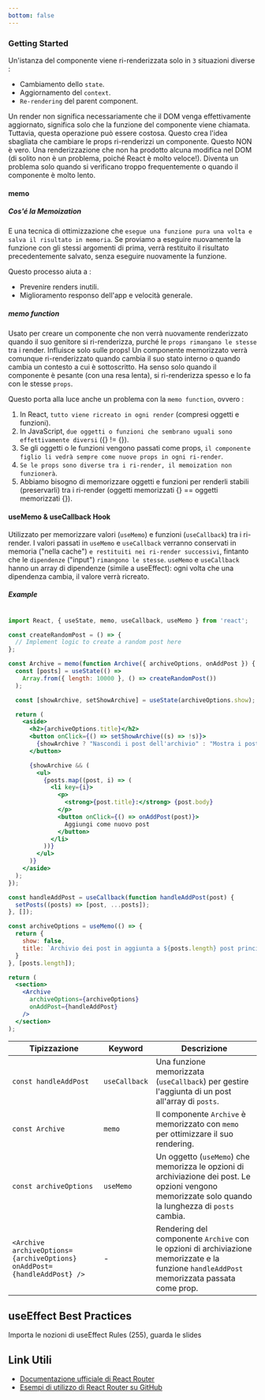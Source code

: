 ```yaml
---
bottom: false
---
```


### Getting Started

Un'istanza del componente viene ri-renderizzata solo in `3` situazioni diverse : 

- Cambiamento dello `state`.
- Aggiornamento del `context`.
- `Re-rendering` del parent component.

Un render non significa necessariamente che il DOM venga effettivamente aggiornato, significa solo che la funzione del componente viene chiamata. Tuttavia, questa operazione può essere costosa. Questo crea l'idea sbagliata che cambiare le props ri-renderizzi un componente. Questo NON è vero. Una renderizzazione che non ha prodotto alcuna modifica nel DOM (di solito non è un problema, poiché React è molto veloce!). Diventa un problema solo quando si verificano troppo frequentemente o quando il componente è molto lento.


#### memo

##### Cos'é la Memoization

E una tecnica di ottimizzazione che `esegue una funzione pura una volta e salva il risultato in memoria`. Se proviamo a eseguire nuovamente la funzione con gli stessi argomenti di prima, verrà restituito il risultato precedentemente salvato, senza eseguire nuovamente la funzione.

Questo processo aiuta a : 

- Prevenire renders inutili.
- Miglioramento responso dell'app e velocità generale.

##### memo function

Usato per creare un componente che non verrà nuovamente renderizzato quando il suo genitore si ri-renderizza, purché le `props rimangano le stesse` tra i render. Influisce solo sulle props! Un componente memorizzato verrà comunque ri-renderizzato quando cambia il suo stato interno o quando cambia un contesto a cui è sottoscritto. Ha senso solo quando il componente è pesante (con una resa lenta), si ri-renderizza spesso e lo fa con le stesse `props`.

Questo porta alla luce anche un problema con la `memo function`, ovvero :

1. In React, `tutto viene ricreato in ogni render` (compresi oggetti e funzioni).
2. In JavaScript, `due oggetti o funzioni che sembrano uguali sono effettivamente diversi` ({} != {}).
3. Se gli oggetti o le funzioni vengono passati come props, `il componente figlio li vedrà sempre come nuove props in ogni ri-render`.
4. `Se le props sono diverse tra i ri-render, il memoization non funzionerà`.
5. Abbiamo bisogno di memorizzare oggetti e funzioni per renderli stabili (preservarli) tra i ri-render (oggetti memorizzati {} == oggetti memorizzati {}).

#### useMemo & useCallback Hook 

Utilizzato per memorizzare valori (`useMemo`) e funzioni (`useCallback`) tra i ri-render. I valori passati in `useMemo` e `useCallback` verranno conservati in memoria ("nella cache") `e restituiti nei ri-render successivi`, fintanto che le `dipendenze` ("input") `rimangono le stesse`. `useMemo` e `useCallback` hanno un array di dipendenze (simile a useEffect): ogni volta che una dipendenza cambia, il valore verrà ricreato.

##### Example 

```jsx

import React, { useState, memo, useCallback, useMemo } from 'react';

const createRandomPost = () => {
  // Implement logic to create a random post here
};

const Archive = memo(function Archive({ archiveOptions, onAddPost }) {
  const [posts] = useState(() =>
    Array.from({ length: 10000 }, () => createRandomPost())
  );

  const [showArchive, setShowArchive] = useState(archiveOptions.show);

  return (
    <aside>
      <h2>{archiveOptions.title}</h2>
      <button onClick={() => setShowArchive((s) => !s)}>
        {showArchive ? "Nascondi i post dell'archivio" : "Mostra i post dell'archivio"}
      </button>

      {showArchive && (
        <ul>
          {posts.map((post, i) => (
            <li key={i}>
              <p>
                <strong>{post.title}:</strong> {post.body}
              </p>
              <button onClick={() => onAddPost(post)}>
                Aggiungi come nuovo post
              </button>
            </li>
          ))}
        </ul>
      )}
    </aside>
  );
});

const handleAddPost = useCallback(function handleAddPost(post) {
  setPosts((posts) => [post, ...posts]);
}, []);

const archiveOptions = useMemo(() => {
  return {
    show: false,
    title: `Archivio dei post in aggiunta a ${posts.length} post principali`
  }
}, [posts.length]);

return (
  <section>
    <Archive
      archiveOptions={archiveOptions}
      onAddPost={handleAddPost}
    />
  </section>
);

```

| Tipizzazione | Keyword | Descrizione |
|--------------|---------------|----------------|
| `const handleAddPost` | `useCallback` | Una funzione memorizzata (`useCallback`) per gestire l'aggiunta di un post all'array di `posts`.|
| `const Archive` | `memo` | Il componente `Archive` è memorizzato con `memo` per ottimizzare il suo rendering. |
| `const archiveOptions` | `useMemo` | Un oggetto (`useMemo`) che memorizza le opzioni di archiviazione dei post. Le opzioni vengono memorizzate solo quando la lunghezza di `posts` cambia. |
| `<Archive archiveOptions={archiveOptions} onAddPost={handleAddPost} />` | - | Rendering del componente `Archive` con le opzioni di archiviazione memorizzate e la funzione `handleAddPost` memorizzata passata come prop. |


## useEffect Best Practices

Importa le nozioni di useEffect Rules (255), guarda le slides

## Link Utili

- [Documentazione ufficiale di React Router](https://reactrouter.com/)
- [Esempi di utilizzo di React Router su GitHub](https://github.com/remix-run/react-router/tree/main/examples)